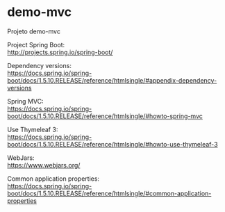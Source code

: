 # demo-mvc
Projeto demo-mvc

Project Spring Boot: <br />
http://projects.spring.io/spring-boot/

Dependency versions: <br />
https://docs.spring.io/spring-boot/docs/1.5.10.RELEASE/reference/htmlsingle/#appendix-dependency-versions

Spring MVC: <br />
https://docs.spring.io/spring-boot/docs/1.5.10.RELEASE/reference/htmlsingle/#howto-spring-mvc

Use Thymeleaf 3: <br />
https://docs.spring.io/spring-boot/docs/1.5.10.RELEASE/reference/htmlsingle/#howto-use-thymeleaf-3

WebJars:<br />
https://www.webjars.org/

Common application properties:<br />
https://docs.spring.io/spring-boot/docs/1.5.10.RELEASE/reference/htmlsingle/#common-application-properties
